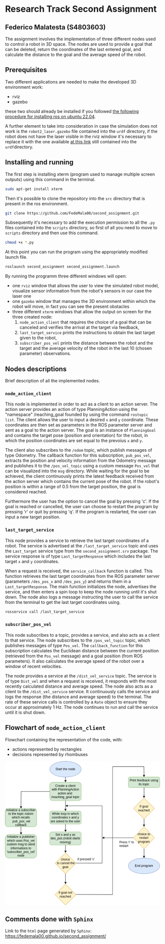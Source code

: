 # Research Track Second Assignment
## Federico Malatesta (S4803603)

The assignment involves the implementation of three different nodes used to control a robot in 3D space. 
The nodes are used to provide a goal that can be deleted, return the coordinates of the last entered goal, and calculate the distance to the goal and the average speed of the robot.

## Prerequisites
Two different applications are needed to make the developed 3D environment work:
- rviz
- gazebo

these two should already be installed if you followed [the following procedure for installing ros on ubuntu 22.04](https://2023.aulaweb.unige.it/pluginfile.php/154428/mod_resource/content/0/guide_ROSinstallation_Ubuntu22.txt).

A further element to take into consideration in case the simulation does not work is the `robot2_laser.gazebo` file contained into the `urdf` directory, if the robot does not have the laser visible in the rviz window it's necessary to replace it with the one available [at this link](https://github.com/CarmineD8/assignment_2_2023) still contained into the `urdf`directory.

## Installing and running
The first step is installing xterm (program used to manage multiple screen outputs) using this command in the terminal.
```bash 
sudo apt-get install xterm
```
Then it's possible to clone the repository into the `src` directory that is present in the ros environment. 
```bash
git clone https://github.com/FedeMala00/second_assignment.git
```
Subsequently it's necessary to add the execution permission to all the `.py` files contained into the `scripts` directory, so first of all you need to move to `scripts` directory and then use this command.
```bash
chmod +x *.py
```
At this point you can run the program using the appropriately modified launch file.
```bash
roslaunch second_assignment second_assignment.launch
```
By running the programm three different windows will open: 
- one `rviz` window that allows the user to view the simulated robot model, visualize sensor information from the robot's sensors in our case the laser one
- one `gazebo` window that manages the 3D environment within which the robot will move, in fact you can see the present obstacles
- three different `xterm` windows that allow the output on screen for the three created node:
  1. `node_action_client` that requires the choice of a goal that can be canceled and verifies the arrival at the target via feedback,
  2. `last_target_service` prints the instructions to obtain the last target given to the robot, 
  3. `subscriber_pos_vel` prints the distance between the robot and the target and the average velocity of the robot in the last 10 (chosen parameter) observations.

## Nodes descriptions 
Brief description of all the implemented nodes.
### `node_action_client`
This node is implemented in order to act as a client to an action server. The action server provides an action of type PlanningAction using the "namespace" /reaching_goal founded by using the command `rostopic list`. 
The client allows the user to input a desired `x` and `y` coordinate. These coordinates are then set as parameters in the ROS parameter server and sent as a goal to the action server. The goal is an instance of `PlanningGoal` and contains the target pose (position and orientation) for the robot, in which the position coordinates are set equal to the prevoius `x` and `y`.

The client also subscribes to the `/odom` topic, which publish messages of type Odometry. The callback function for this subscription, `pub_pos_vel`, extracts the position and velocity information from the Odometry message and publishes it to the `/pos_vel_topic` using a custom message `Pos_vel` that can be visualized into the `msg` directory. 
While waiting for the goal to be achieved, the client continuously prints the latest feedback received from the action server which contains the current pose of the robot. If the robot's position is within a range of 0.5 from the target position, the goal is considered reached.

Furthermore the user has the option to cancel the goal by pressing 'c'. If the goal is reached or cancelled, the user can choose to restart the program by pressing 'r' or quit by pressing 'q'. If the program is restarted, the user can input a new target position.

### `last_target_service`
This node provides a service to retrieve the last target coordinates of a robot. 
The service is advertised at the `/last_target_service` topic and uses the `Last_target` service type from the `second_assignment.srv` package. The service response is of type `Last_targetResponse` which includes the last target `x` and `y` coordinates.

When a request is received, the `service_callback` function is called. This function retrieves the last target coordinates from the ROS parameter server (parameters `/des_pos_x` and `/des_pos_y`) and returns them in a `Last_targetResponse`. 
The main function initializes the node, advertises the service, and then enters a spin loop to keep the node running until it's shut down.
The node also logs a message instructing the user to call the service from the terminal to get the last target coordinates using.
```bash 
rosservice call /last_target_service 
```

### `subscriber_pos_vel`

This node subscribes to a topic, provides a service, and also acts as a client to that service.
The node subscribes to the `/pos_vel_topic` topic, which publishes messages of type `Pos_vel`. The `callback_function` for this subscription calculates the Euclidean distance between the current position (retrieved from the `Pos_vel` message) and a goal position (from ROS parameters). It also calculates the average speed of the robot over a window of recent velocities.

The node provides a service at the `/dist_vel_service` topic. The service is of type `Dist_vel` and when a request is received, it responds with the most recently calculated distance and average speed.
The node also acts as a client to the `/dist_vel_service` service. It continuously calls the service and logs the response (the distance and average speed) to the terminal. The rate of these service calls is controlled by a `Rate` object to ensure they occur at approximately 1 Hz.
The node continues to run and call the service until it is shut down.

## Flowchart of `node_action_client`
Flowchart containing the representation of the code, with:
- actions represented by rectangles
- decisions represented by rhombuses

![Flowchart.drawio.png](https://github.com/FedeMala00/Research_track_ass2/blob/main/Flowchart.drawio.png)

## Comments done with `Sphinx`
Link to the `html` page generated by `Sphinx`: https://fedemala00.github.io/second_assignment/
